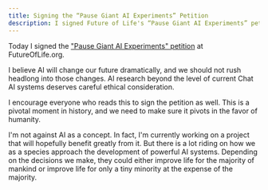 ```yaml
---
title: Signing the “Pause Giant AI Experiments” Petition
description: I signed Future of Life's “Pause Giant AI Experiments” petition. You should too.
---
```


Today I signed the
["Pause Giant AI Experiments" petition](https://futureoflife.org/open-letter/pause-giant-ai-experiments/)
at FutureOfLife.org.

I believe AI will change our future dramatically,
and we should not rush headlong into those changes.
AI research beyond the level of current Chat AI systems
deserves careful ethical consideration.

I encourage everyone who reads this to sign the petition
as well. This is a pivotal moment in history, and we
need to make sure it pivots in the favor of humanity.

I'm not against AI as a concept. In fact, I'm currently
working on a project that will hopefully benefit greatly
from it. But there is a lot riding on how we as a species
approach the development of powerful AI systems.
Depending on the decisions we make, they could either
improve life for the majority of mankind or improve life
for only a tiny minority at the expense of the majority.
